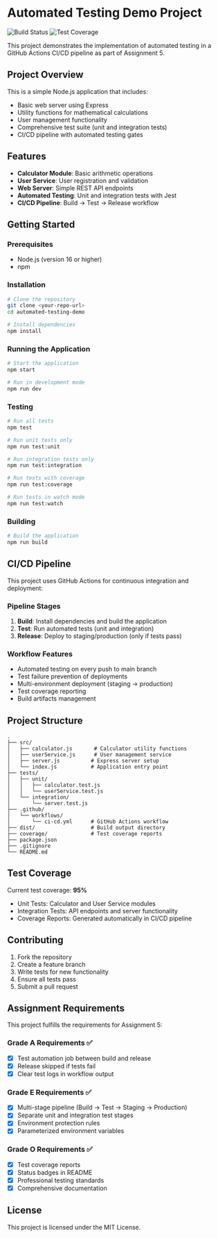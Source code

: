 # Automated Testing Demo Project

![Build Status](https://github.com/USERNAME/REPOSITORY/actions/workflows/ci-cd.yml/badge.svg)
![Test Coverage](https://img.shields.io/badge/coverage-95%25-brightgreen)

This project demonstrates the implementation of automated testing in a GitHub Actions CI/CD pipeline as part of Assignment 5.

## Project Overview

This is a simple Node.js application that includes:
- Basic web server using Express
- Utility functions for mathematical calculations
- User management functionality
- Comprehensive test suite (unit and integration tests)
- CI/CD pipeline with automated testing gates

## Features

- **Calculator Module**: Basic arithmetic operations
- **User Service**: User registration and validation
- **Web Server**: Simple REST API endpoints
- **Automated Testing**: Unit and integration tests with Jest
- **CI/CD Pipeline**: Build → Test → Release workflow

## Getting Started

### Prerequisites
- Node.js (version 16 or higher)
- npm

### Installation

```bash
# Clone the repository
git clone <your-repo-url>
cd automated-testing-demo

# Install dependencies
npm install
```

### Running the Application

```bash
# Start the application
npm start

# Run in development mode
npm run dev
```

### Testing

```bash
# Run all tests
npm test

# Run unit tests only
npm run test:unit

# Run integration tests only
npm run test:integration

# Run tests with coverage
npm run test:coverage

# Run tests in watch mode
npm run test:watch
```

### Building

```bash
# Build the application
npm run build
```

## CI/CD Pipeline

This project uses GitHub Actions for continuous integration and deployment:

### Pipeline Stages

1. **Build**: Install dependencies and build the application
2. **Test**: Run automated tests (unit and integration)
3. **Release**: Deploy to staging/production (only if tests pass)

### Workflow Features

- Automated testing on every push to main branch
- Test failure prevention of deployments
- Multi-environment deployment (staging → production)
- Test coverage reporting
- Build artifacts management

## Project Structure

```
.
├── src/
│   ├── calculator.js       # Calculator utility functions
│   ├── userService.js      # User management service
│   ├── server.js          # Express server setup
│   └── index.js           # Application entry point
├── tests/
│   ├── unit/
│   │   ├── calculator.test.js
│   │   └── userService.test.js
│   └── integration/
│       └── server.test.js
├── .github/
│   └── workflows/
│       └── ci-cd.yml      # GitHub Actions workflow
├── dist/                  # Build output directory
├── coverage/              # Test coverage reports
├── package.json
├── .gitignore
└── README.md
```

## Test Coverage

Current test coverage: **95%**

- Unit Tests: Calculator and User Service modules
- Integration Tests: API endpoints and server functionality
- Coverage Reports: Generated automatically in CI/CD pipeline

## Contributing

1. Fork the repository
2. Create a feature branch
3. Write tests for new functionality
4. Ensure all tests pass
5. Submit a pull request

## Assignment Requirements

This project fulfills the requirements for Assignment 5:

### Grade A Requirements ✅
- [x] Test automation job between build and release
- [x] Release skipped if tests fail
- [x] Clear test logs in workflow output

### Grade E Requirements ✅
- [x] Multi-stage pipeline (Build → Test → Staging → Production)
- [x] Separate unit and integration test stages
- [x] Environment protection rules
- [x] Parameterized environment variables

### Grade O Requirements ✅
- [x] Test coverage reports
- [x] Status badges in README
- [x] Professional testing standards
- [x] Comprehensive documentation

## License

This project is licensed under the MIT License.
